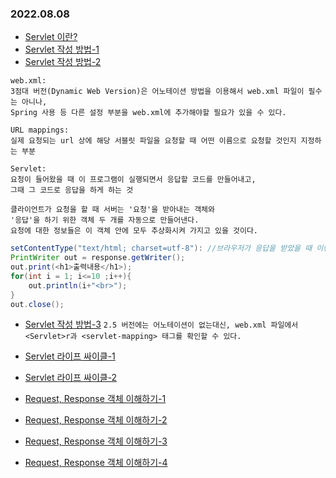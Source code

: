 ### 2022.08.08
- [Servlet 이란?](https://www.boostcourse.org/web316/lecture/16686?isDesc=false)
- [Servlet 작성 방법-1](https://www.boostcourse.org/web316/lecture/254269?isDesc=false)
- [Servlet 작성 방법-2](https://www.boostcourse.org/web316/lecture/254270/?isDesc=false)
```
web.xml:
3점대 버전(Dynamic Web Version)은 어노테이션 방법을 이용해서 web.xml 파일이 필수는 아니나,
Spring 사용 등 다른 설정 부분을 web.xml에 추가해야할 필요가 있을 수 있다.  

URL mappings:
실제 요청되는 url 상에 해당 서블릿 파일을 요청할 때 어떤 이름으로 요청할 것인지 지정하는 부분 

Servlet:
요청이 들어왔을 때 이 프로그램이 실행되면서 응답할 코드를 만들어내고, 
그때 그 코드로 응답을 하게 하는 것 

클라이언트가 요청을 할 때 서버는 '요청'을 받아내는 객체와 
'응답'을 하기 위한 객체 두 개를 자동으로 만들어낸다. 
요청에 대한 정보들은 이 객체 안에 모두 추상화시켜 가지고 있을 것이다.
```
```Java
setContentType("text/html; charset=utf-8"): //브라우저가 응답을 받았을 때 이런 타입으로 보낼 것이라는 약속을 알려주는 것. 
PrintWriter out = response.getWriter(); 
out.print(<h1>출력내용</h1>);
for(int i = 1; i<=10 ;i++){
	out.println(i+"<br>");
}
out.close();
```

- [Servlet 작성 방법-3](https://www.boostcourse.org/web316/lecture/254271/?isDesc=false)
```2.5 버전에는 어노테이션이 없는대신, web.xml 파일에서 <Servlet>r과 <servlet-mapping> 태그를 확인할 수 있다.``` 
  
- [Servlet 라이프 싸이클-1](https://www.boostcourse.org/web316/lecture/254272?isDesc=false)
- [Servlet 라이프 싸이클-2](https://www.boostcourse.org/web316/lecture/254273?isDesc=false)
- [Request, Response 객체 이해하기-1](https://www.boostcourse.org/web316/lecture/254276?isDesc=false)
- [Request, Response 객체 이해하기-2](https://www.boostcourse.org/web316/lecture/254277/?isDesc=false)
- [Request, Response 객체 이해하기-3](https://www.boostcourse.org/web316/lecture/254278/?isDesc=false)
- [Request, Response 객체 이해하기-4](https://www.boostcourse.org/web316/lecture/254279?isDesc=false)

